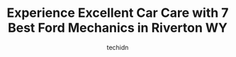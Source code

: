 ---
layout: ampstory
image: https://images.unsplash.com/photo-1534285686845-f2a7844e65b1?ixlib=rb-4.0.3&ixid=MnwxMjA3fDB8MHxwaG90by1wYWdlfHx8fGVufDB8fHx8&auto=format&fit=crop&w=640&h=853&q=80
author: techidn
featured: false
description: If youre in need of trustworthy and skilled Ford Mechanic in Riverton WY, USA, youll be pleased to discover the 7 best Ford Mechanic in town. Their expertise and commitment to customer sat
title: Experience Excellent Car Care with 7 Best Ford Mechanics in Riverton WY
cover:
   title: Experience Excellent Car Care with 7 Best Ford Mechanics in Riverton WY
   subtitle: Rickpate
   background: https://images.unsplash.com/photo-1534285686845-f2a7844e65b1?ixlib=rb-4.0.3&ixid=MnwxMjA3fDB8MHxwaG90by1wYWdlfHx8fGVufDB8fHx8&auto=format&fit=crop&w=640&h=853&q=80

pages: 
 - layout: thirds
   top: <h1>#1 Extra Care Auto Repair</h1>
   bottom: "<p>Great experience!  They really went the extra mile to have services complete before a trip, even when a part didnt come as planned.</p>"
   background: https://www.knot35.com/toplist/wp-content/uploads/2023/06/best-ford-mechanic-1-in-riverton-wy-1685840754.jpeg
   backgroundblur: true
 - layout: thirds
   top: <h1>#2 Gunners Automotive Center Inc</h1>
   bottom: "<p>810 Porter Ave, Riverton, WY 82501, United States</p>"
   background: https://www.knot35.com/toplist/wp-content/uploads/2023/06/best-ford-mechanic-2-in-riverton-wy-1685840754.jpeg
   cta:
      link: https://www.knot35.com/toplist/experience-excellent-car-care-with-7-best-ford-mechanics-in-riverton-wy/
      text: Experience Excellent Car Care with 7 Best Ford Mechanics in Riverton WY
 - layout: thirds
   top: <h1>#3 Stork Autobody Inc.</h1>
   bottom: "<p>841 Miniweb Ave, Riverton, WY 82501, United States</p>"
   background: https://www.knot35.com/toplist/wp-content/uploads/2023/06/best-ford-mechanic-3-in-riverton-wy-1685840755.jpeg
   cta:
      link: https://www.knot35.com/toplist/experience-excellent-car-care-with-7-best-ford-mechanics-in-riverton-wy/
      text: Experience Excellent Car Care with 7 Best Ford Mechanics in Riverton WY
 - layout: thirds
   top: <h1>#4 Fix It Right Auto and Truck Repair</h1>
   bottom: "<p>660 W Monroe Ave, Riverton, WY 82501, United States</p>"
   background: https://images.unsplash.com/photo-1541356665065-22676f35dd40?ixlib=rb-4.0.3&ixid=MnwxMjA3fDB8MHxwaG90by1wYWdlfHx8fGVufDB8fHx8&auto=format&fit=crop&w=640&h=853&q=80
   cta:
      link: https://www.knot35.com/toplist/experience-excellent-car-care-with-7-best-ford-mechanics-in-riverton-wy/
      text: Experience Excellent Car Care with 7 Best Ford Mechanics in Riverton WY
 - layout: thirds
   top: <h1>#5 Top of the Hill Auto Repair</h1>
   bottom: "<p>396 S 4th St W, Riverton, WY 82501, United States</p>"
   background: https://images.unsplash.com/photo-1536745287225-21d689278fd1?ixlib=rb-4.0.3&ixid=MnwxMjA3fDB8MHxwaG90by1wYWdlfHx8fGVufDB8fHx8&auto=format&fit=crop&w=640&h=853&q=80
   cta:
      link: https://www.knot35.com/toplist/experience-excellent-car-care-with-7-best-ford-mechanics-in-riverton-wy/
      text: Experience Excellent Car Care with 7 Best Ford Mechanics in Riverton WY
 - layout: thirds
   top: <h1>#6 Hague Auto Body</h1>
   bottom: "<p>1285 Pure Gas Rd, Riverton, WY 82501, United States</p>"
   background: https://images.unsplash.com/photo-1567360425618-1594206637d2?ixlib=rb-4.0.3&ixid=MnwxMjA3fDB8MHxwaG90by1wYWdlfHx8fGVufDB8fHx8&auto=format&fit=crop&w=640&h=853&q=80
   cta:
      link: https://www.knot35.com/toplist/experience-excellent-car-care-with-7-best-ford-mechanics-in-riverton-wy/
      text: Experience Excellent Car Care with 7 Best Ford Mechanics in Riverton WY
 - layout: thirds
   top: <h1>#7 Bobs Auto & Equipment Repair</h1>
   bottom: "<p>800 E Monroe Ave, Riverton, WY 82501, United States</p>"
   background: https://images.unsplash.com/photo-1509114397022-ed747cca3f65?ixlib=rb-4.0.3&ixid=MnwxMjA3fDB8MHxwaG90by1wYWdlfHx8fGVufDB8fHx8&auto=format&fit=crop&w=640&h=853&q=80
   cta:
      link: https://www.knot35.com/toplist/experience-excellent-car-care-with-7-best-ford-mechanics-in-riverton-wy/
      text: Experience Excellent Car Care with 7 Best Ford Mechanics in Riverton WY
 - layout: thirds
   middle: Continue reading...
   background: https://images.unsplash.com/photo-1609083590460-7b8cc0ca65f8?ixlib=rb-4.0.3&ixid=MnwxMjA3fDB8MHxwaG90by1wYWdlfHx8fGVufDB8fHx8&auto=format&fit=crop&w=640&h=853&q=80
   cta:
      link: https://www.knot35.com/toplist/experience-excellent-car-care-with-7-best-ford-mechanics-in-riverton-wy/
      text: Experience Excellent Car Care with 7 Best Ford Mechanics in Riverton WY
      
---